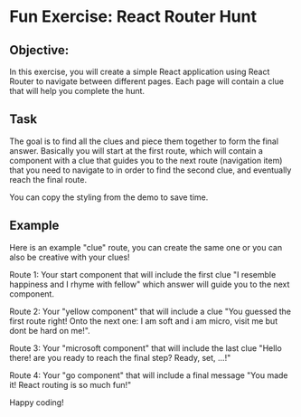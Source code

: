 
# Fun Exercise: React Router Hunt

## Objective:
In this exercise, you will create a simple React application using React Router to navigate between different pages. Each page will contain a clue that will help you complete the hunt. 

## Task
The goal is to find all the clues and piece them together to form the final answer. Basically you will start at the first route, which will contain a component with a clue that guides you to the next route (navigation item) that you need to navigate to in order to find the second clue, and eventually reach the final route. 

You can copy the styling from the demo to save time.

## Example 

Here is an example "clue" route, you can create the same one or you can also be creative with your clues!

Route 1: Your start component that will include the first clue "I resemble happiness and I rhyme with fellow" which answer will guide you to the next component.

Route 2: Your "yellow component" that will include a clue "You guessed the first route right! Onto the next one: I am soft and i am micro, visit me but dont be hard on me!".

Route 3: Your "microsoft component" that will include the last clue "Hello there! are you ready to reach the final step? Ready, set, ...!"

Route 4: Your "go component" that will include a final message "You made it! React routing is so much fun!"

Happy coding!
